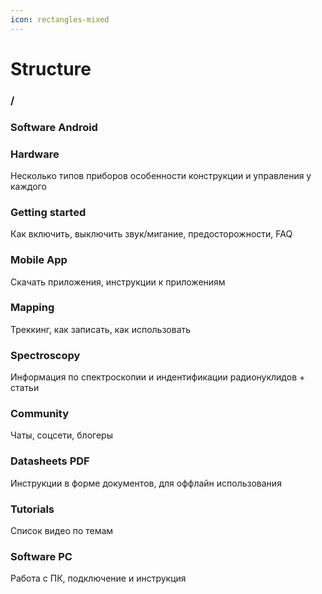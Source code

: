 ```yaml
---
icon: rectangles-mixed
---
```


# Structure

### / <a href="#software_android" id="software_android"></a>

### &#x20;<a href="#software_android" id="software_android"></a>

### Software Android <a href="#software_android" id="software_android"></a>

### Hardware <a href="#hardware" id="hardware"></a>

Несколько типов приборов особенности конструкции и управления у каждого

### Getting started <a href="#getting_started" id="getting_started"></a>

Как включить, выключить звук/мигание, предосторожности, FAQ

### Mobile App <a href="#mobile_app" id="mobile_app"></a>

Скачать приложения, инструкции к приложениям

### Mapping <a href="#mapping" id="mapping"></a>

Треккинг, как записать, как использовать

### Spectroscopy <a href="#spectroscopy" id="spectroscopy"></a>

Информация по спектроскопии и индентификации радионуклидов + статьи

### Community <a href="#community" id="community"></a>

Чаты, соцсети, блогеры

### Datasheets PDF <a href="#datasheets_pdf" id="datasheets_pdf"></a>

Инструкции в форме документов, для оффлайн использования

### Tutorials <a href="#tutorials" id="tutorials"></a>

Список видео по темам

### Software PC <a href="#software_pc" id="software_pc"></a>

Работа с ПК, подключение и инструкция
